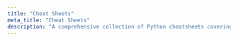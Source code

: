 ```yaml
---
title: "Cheat Sheets"
meta_title: "Cheat Sheets"
description: "A comprehensive collection of Python cheatsheets covering fundamental concepts and advanced topics, providing clear explanations and practical examples for easy reference."
---
```

